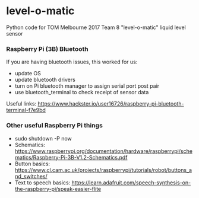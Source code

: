 # level-o-matic
Python code for TOM Melbourne 2017 Team 8 "level-o-matic" liquid level sensor

### Raspberry Pi (3B) Bluetooth
If you are having bluetooth issues, this worked for us:
- update OS
- update bluetooth drivers
- turn on Pi bluetooth manager to assign serial port post pair
- use bluetooth_terminal to check receipt of sensor data

Useful links:
https://www.hackster.io/user16726/raspberry-pi-bluetooth-terminal-f7e9bd

### Other useful Raspberry Pi things
- sudo shutdown -P now
- Schematics: https://www.raspberrypi.org/documentation/hardware/raspberrypi/schematics/Raspberry-Pi-3B-V1.2-Schematics.pdf
- Button basics: https://www.cl.cam.ac.uk/projects/raspberrypi/tutorials/robot/buttons_and_switches/
- Text to speech basics: https://learn.adafruit.com/speech-synthesis-on-the-raspberry-pi/speak-easier-flite
